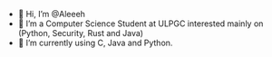 - 👋 Hi, I’m @Aleeeh
- 👀 I’m a Computer Science Student at  ULPGC interested mainly on (Python, Security, Rust and Java)
- 🌱 I’m currently using C, Java and Python.

<!---
Aleeeh/Aleeeh is a ✨ special ✨ repository because its `README.md` (this file) appears on your GitHub profile.
You can click the Preview link to take a look at your changes.
--->
